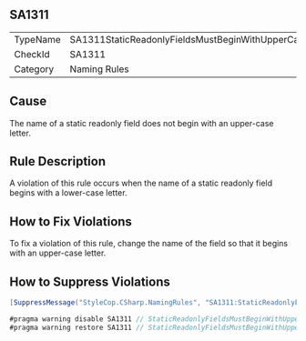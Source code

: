 ﻿## SA1311

<table>
<tr>
  <td>TypeName</td>
  <td>SA1311StaticReadonlyFieldsMustBeginWithUpperCaseLetter</td>
</tr>
<tr>
  <td>CheckId</td>
  <td>SA1311</td>
</tr>
<tr>
  <td>Category</td>
  <td>Naming Rules</td>
</tr>
</table>

## Cause

The name of a static readonly field does not begin with an upper-case letter.

## Rule Description

A violation of this rule occurs when the name of a static readonly field begins with a lower-case letter. 

## How to Fix Violations

To fix a violation of this rule, change the name of the field so that it begins with an upper-case letter.

## How to Suppress Violations

```csharp
[SuppressMessage("StyleCop.CSharp.NamingRules", "SA1311:StaticReadonlyFieldsMustBeginWithUpperCaseLetter", Justification = "Reviewed.")]
```

```csharp
#pragma warning disable SA1311 // StaticReadonlyFieldsMustBeginWithUpperCaseLetter
#pragma warning restore SA1311 // StaticReadonlyFieldsMustBeginWithUpperCaseLetter
```
